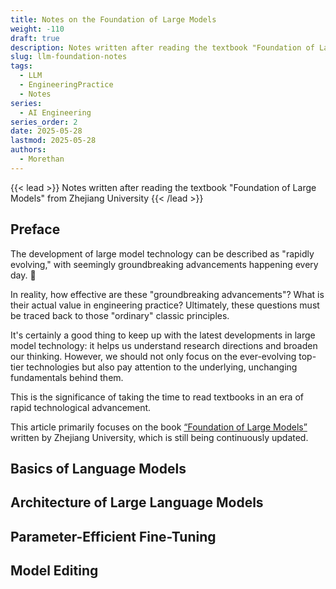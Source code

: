 ```yaml
---
title: Notes on the Foundation of Large Models
weight: -110
draft: true
description: Notes written after reading the textbook "Foundation of Large Models" from Zhejiang University
slug: llm-foundation-notes
tags:
  - LLM
  - EngineeringPractice
  - Notes
series:
  - AI Engineering
series_order: 2
date: 2025-05-28
lastmod: 2025-05-28
authors:
  - Morethan
---
```

{{< lead >}}
Notes written after reading the textbook "Foundation of Large Models" from Zhejiang University
{{< /lead >}}

## Preface

The development of large model technology can be described as "rapidly evolving," with seemingly groundbreaking advancements happening every day. 🤔

In reality, how effective are these "groundbreaking advancements"? What is their actual value in engineering practice? Ultimately, these questions must be traced back to those "ordinary" classic principles.

It's certainly a good thing to keep up with the latest developments in large model technology: it helps us understand research directions and broaden our thinking. However, we should not only focus on the ever-evolving top-tier technologies but also pay attention to the underlying, unchanging fundamentals behind them.

This is the significance of taking the time to read textbooks in an era of rapid technological advancement.

This article primarily focuses on the book [“Foundation of Large Models”](https://github.com/ZJU-LLMs/Foundations-of-LLMs) written by Zhejiang University, which is still being continuously updated.

## Basics of Language Models

## Architecture of Large Language Models

## Parameter-Efficient Fine-Tuning

## Model Editing

